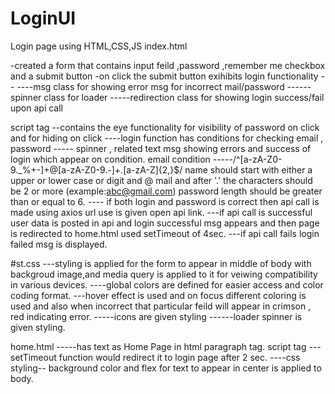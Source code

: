 # LoginUI
Login page using HTML,CSS,JS
index.html

-created a form that contains input feild ,password ,remember me checkbox and a submit button -on click the submit button exihibits login functionality --
----msg class for showing error msg for incorrect mail/password
------spinner class for loader
-----redirection class for showing login success/fail upon api call

script tag --contains the eye functionality for visibility of password on click and for hiding on click ----login function has conditions for checking email , password ----- spinner , related text msg showing errors and success of login which appear on condition. email condition -----/^[a-zA-Z0-9._%+-]+@[a-zA-Z0-9.-]+.[a-zA-Z]{2,}$/ name should start with either a upper or lower case or digit and @ mail and after '.' the characters should be 2 or more (example:abc@gmail.com) password length should be greater than or equal to 6. 
---- if both login and password is correct then api call is made using axios url use is given open api link.
      ---if api call is successful user data is posted in api and login successful msg appears and then page is redirected to home.html used setTimeout of 4sec.
      ---if api call fails login failed msg is displayed.

#st.css ---styling is applied for the form to appear in middle of body with backgroud image,and media query is applied to it for veiwing compatibility in various devices. ----global colors are defined for easier access and color coding format. ---hover effect is used and on focus different coloring is used and also when incorrect that particular feild will appear in crimson , red indicating error. -----icons are given styling ------loader spinner is given styling.

home.html
-----has text as Home Page in html paragraph tag.
script tag ---setTimeout function would redirect it to login page after 2 sec. 
----css styling-- background color and flex for text to appear in center is applied to body.
